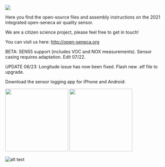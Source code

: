 [<img src="https://raw.githubusercontent.com/sh969/integrated-aq-sensor/master/.images/logo.png">](http://open-seneca.org)

Here you find the open-source files and assembly instructions on the 2021 integrated open-seneca air quality sensor.

We are a citizen science project, please feel free to get in touch!

You can visit us here: http://open-seneca.org

BETA: SEN55 support (includes VOC and NOX measurements). Sensor casing requires adaptation. Edit 07/22.

UPDATE 06/23: Longitude issue has now been fixed. Flash new .elf file to upgrade.

Download the sensor logging app for iPhone and Android:

[<img width="200" src="https://raw.githubusercontent.com/sh969/integrated-aq-sensor/master/.images/apple.png">](https://apps.apple.com/gb/app/open-seneca/id1557645819?fbclid=IwAR2OlgHsh-e7t_3RmL6pHDrDfW7VRLy2B10hRCUW2dqcQbhn8BgqbDvHhck)
[<img width="200" src="https://raw.githubusercontent.com/sh969/integrated-aq-sensor/master/.images/google.png">](http://app.open-seneca.org/android/v1.2.1.apk)

![alt text](https://raw.githubusercontent.com/sh969/integrated-aq-sensor/master/.images/sensor.jpg)

    
